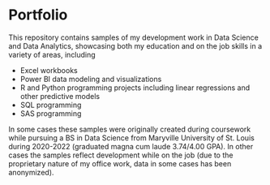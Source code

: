 # Portfolio
This repository contains samples of my development work in Data Science and Data Analytics, showcasing both my education and
on the job skills in a variety of areas, including

  - Excel workbooks
  - Power BI data modeling and visualizations
  - R and Python programming projects including linear regressions and other predictive models
  - SQL programming
  - SAS programming

In some cases these samples were originally created during coursework while pursuing a BS in Data Science from Maryville
University of St. Louis during 2020-2022 (graduated magna cum laude 3.74/4.00 GPA). In other cases the samples reflect
development while on the job (due to the proprietary nature of my office work, data in some cases has been anonymized).
